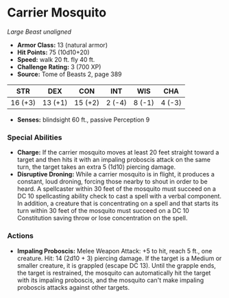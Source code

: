 # Carrier Mosquito

*Large* *Beast* *unaligned*

- **Armor Class:** 13 (natural armor)
- **Hit Points:** 75 (10d10+20)
- **Speed:** walk 20 ft. fly 40 ft.
- **Challenge Rating:** 3 (700 XP)
- **Source:** Tome of Beasts 2, page 389

| STR | DEX | CON | INT | WIS | CHA |
| --- | --- | --- | --- | --- | --- |
| 16 (+3) | 13 (+1) | 15 (+2) | 2 (-4) | 8 (-1) | 4 (-3) |

- **Senses:** blindsight 60 ft., passive Perception 9

### Special Abilities

- **Charge:** If the carrier mosquito moves at least 20 feet straight toward a target and then hits it with an impaling proboscis attack on the same turn, the target takes an extra 5 (1d10) piercing damage.
- **Disruptive Droning:** While a carrier mosquito is in flight, it produces a constant, loud droning, forcing those nearby to shout in order to be heard. A spellcaster within 30 feet of the mosquito must succeed on a DC 10 spellcasting ability check to cast a spell with a verbal component. In addition, a creature that is concentrating on a spell and that starts its turn within 30 feet of the mosquito must succeed on a DC 10 Constitution saving throw or lose concentration on the spell.

### Actions

- **Impaling Proboscis:** Melee Weapon Attack: +5 to hit, reach 5 ft., one creature. Hit: 14 (2d10 + 3) piercing damage. If the target is a Medium or smaller creature, it is grappled (escape DC 13). Until the grapple ends, the target is restrained, the mosquito can automatically hit the target with its impaling proboscis, and the mosquito can't make impaling proboscis attacks against other targets.


